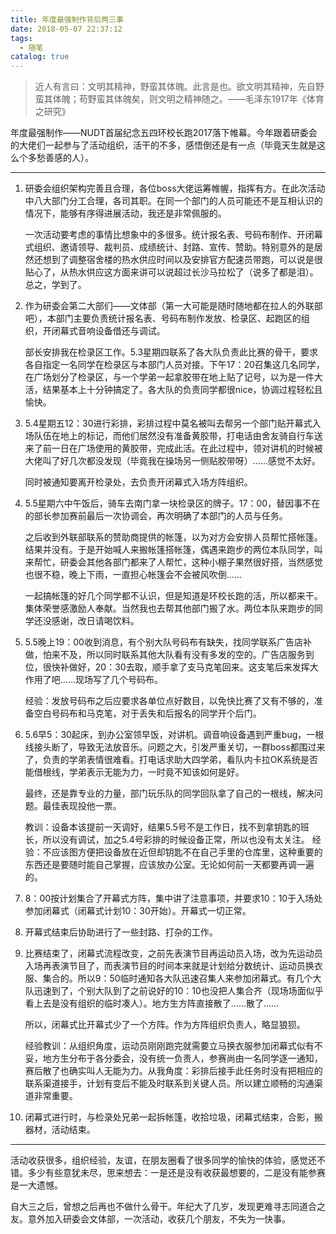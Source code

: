 ```yaml
---
title: 年度最强制作背后两三事
date: 2018-05-07 22:37:12
tags:
  - 随笔
catalog: true
---
```


> 近人有言曰：文明其精神，野蛮其体魄。此言是也。欲文明其精神，先自野蛮其体魄；苟野蛮其体魄矣，则文明之精神随之。——毛泽东1917年《体育之研究》

年度最强制作——NUDT首届纪念五四环校长跑2017落下帷幕。今年跟着研委会的大佬们一起参与了活动组织，活干的不多，感悟倒还是有一点（毕竟天生就是这么个多愁善感的人）。

***

1. 研委会组织架构完善且合理，各位boss大佬运筹帷幄，指挥有方。在此次活动中八大部门分工合理，各司其职。在同一个部门的人员可能还不是互相认识的情况下，能够有序得进展活动，我还是非常佩服的。

    一次活动要考虑的事情比想象中的多很多。统计报名表、号码布制作、开闭幕式组织、邀请领导、裁判员、成绩统计、封路、宣传、赞助。特别意外的是居然还想到了调整宿舍楼的热水供应时间以及安排官方配速员带跑，可以说是很贴心了，从热水供应这方面来讲可以说超过长沙马拉松了（说多了都是泪）。总之，学到了。

2. 作为研委会第二大部们——文体部（第一大可能是随时随地都在拉人的外联部吧），本部门主要负责统计报名表、号码布制作发放、检录区、起跑区的组织，开闭幕式音响设备借还与调试。

    部长安排我在检录区工作。5.3星期四联系了各大队负责此比赛的骨干，要求各自指定一名同学在检录区与本部门人员对接。下午17：20召集这几名同学，在广场划分了检录区，与一个学弟一起拿胶带在地上贴了记号，以为是一件大活，结果基本上十分钟搞定了。各大队的负责同学都很nice，协调过程轻松且愉快。

3. 5.4星期五12：30进行彩排，彩排过程中莫名被叫去帮另一个部门贴开幕式入场队伍在地上的标记，而他们居然没有准备黄胶带，打电话由舍友骑自行车送来了前一日在广场使用的黄胶带，完成此活。在此过程中，领对讲机的时候被大佬叫了好几次都没发现（毕竟我在操场另一侧贴胶带呀）……感觉不太好。

    同时被通知要离开检录处，去负责开闭幕式入场方阵组织。

4. 5.5星期六中午饭后，骑车去南门拿一块检录区的牌子。17：00，替因事不在的部长参加赛前最后一次协调会，再次明确了本部门的人员与任务。

    之后收到外联部联系的赞助商提供的帐篷，以为对方会安排人员帮忙搭帐篷。结果并没有。于是开始喊人来搬帐篷搭帐篷，偶遇来跑步的两位本队同学，叫来帮忙，研委会其他各部门都来了人帮忙，这种小棚子果然很好搭，当然感觉也很不稳，晚上下雨，一直担心帐篷会不会被风吹倒……

    一起搞帐篷的好几个同学都不认识，但是知道是环校长跑的活，所以都来干。集体荣誉感激励人奉献。当然我也去帮其他部门搬了水。两位本队来跑步的同学还没感谢，改日请喝饮料。

5. 5.5晚上19：00收到消息，有个别大队号码布有缺失，找同学联系广告店补做，怕来不及，所以同时联系其他大队看有没有多发的空的。广告店服务到位，很快补做好，20：30去取，顺手拿了支马克笔回来。这支笔后来发挥大作用了吧……现场写了几个号码布。

   经验：发放号码布之后应要求各单位点好数目，以免快比赛了又有不够的，准备空白号码布和马克笔，对于丢失和后报名的同学开个后门。

6. 5.6早5：30起床，到办公室领早饭，对讲机。调音响设备遇到严重bug，一根线接头断了，导致无法放音乐。问题之大，引发严重关切，一群boss都围过来了，负责的学弟表情很难看。打电话求助大四学弟，看队内卡拉OK系统是否能借根线，学弟表示无能为力，一时竟不知该如何是好。

    最终，还是靠专业的力量，部门玩乐队的同学回队拿了自己的一根线，解决问题。最佳表现投他一票。

    教训：设备本该提前一天调好，结果5.5号不是工作日，找不到拿钥匙的班长，所以没有调试，加之5.4号彩排的时候设备正常，所以也没有太关注。
    经验：不应该图方便把设备放在近但却钥匙不在自己手里的仓库里，这种重要的东西还是要随时能自己掌握，应该放办公室。无论如何前一天都要再调一遍的。

7. 8：00按计划集合了开幕式方阵，集中讲了注意事项，并要求10：10于入场处参加闭幕式（闭幕式计划10：30开始）。开幕式一切正常。

8. 开幕式结束后协助进行了一些封路、打杂的工作。

9. 比赛结束了，闭幕式流程改变，之前先表演节目再运动员入场，改为先运动员入场再表演节目了，而表演节目的时间本来就是计划给分数统计、运动员换衣服、集合的。所以9：50临时通知各大队迅速召集人来参加闭幕式。有几个大队迅速到了，个别大队到了之前说好的10：10也没把人集合齐（现场场面似乎看上去是没有组织的临时凑人）。地方生方阵直接散了……散了……

    所以，闭幕式比开幕式少了一个方阵。作为方阵组织负责人，略显狼狈。

    经验教训：从组织角度，运动员刚刚跑完就需要立马换衣服参加闭幕式似有不妥，地方生分布于各分委会，没有统一负责人，参赛尚由一名同学逐一通知，赛后散了也确实叫人无能为力。从我角度：彩排后接手此任务时没有把相应的联系渠道接手，计划有变后不能及时联系到关键人员。所以建立顺畅的沟通渠道非常重要。    

10. 闭幕式进行时，与检录处兄弟一起拆帐篷，收拾垃圾，闭幕式结束，合影，搬器材，活动结束。

***
活动收获很多，组织经验，友谊，在朋友圈看了很多同学的愉快的体验，感觉还不错。多少有些意犹未尽，思来想去：一是还是没有收获最想要的，二是没有能参赛是一大遗憾。

自大三之后，曾想之后再也不做什么骨干。年纪大了几岁，发现更难寻志同道合之友。意外加入研委会文体部，一次活动，收获几个朋友，不失为一快事。
